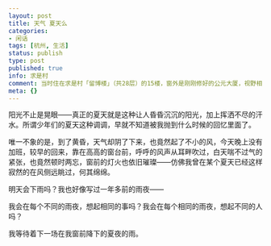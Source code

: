 ```yaml
---
layout: post
title: 天气 夏天么
categories:
- 闲话
tags: [杭州, 生活]
status: publish
type: post
published: true
info: 求是村
comment: 当时住在求是村「留博楼」（共28层）的15楼，窗外是刚刚修好的公元大厦，视野相当不俗，所谓风声，并非虚言。
meta: {}
---
```



阳光不止是晃眼——真正的夏天就是这种让人昏昏沉沉的阳光，加上挥洒不尽的汗水。所谓少年们的夏天这种调调，早就不知道被我抛到什么时候的回忆里面了。

唯一不象的是，到了黄昏，天气却阴了下来，也竟然起了不小的风，今天晚上没有加班，较早的回来，靠在高高的窗台前，呼呼的风声从耳畔吹过，白天喘不过气的紧张，也竟然顿时两忘，窗前的灯火也依旧璀璨——仿佛我曾在某个夏天已经这样寂然的在风侧远眺过，何其绵绵。

明天会下雨吗？我也好像写过一年多前的雨夜——

我会在每个不同的雨夜，想起相同的事吗？我会在每个相同的雨夜，想起不同的人吗？

我等待着下一场在我窗前降下的夏夜的雨。
